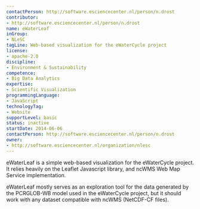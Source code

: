 ```yaml
---
contactPerson: http://software.esciencecenter.nl/person/n.drost
contributor:
- http://software.esciencecenter.nl/person/n.drost
name: eWaterLeaf
inGroup:
- NLeSC
tagLine: Web-based visualization for the eWaterCycle project
license:
- apache-2.0
discipline:
- Environment & Sustainability
competence:
- Big Data Analytics
expertise:
- Scientific Visualization
programmingLanguage:
- JavaScript
technologyTag:
- Website
supportLevel: basic
status: inactive
startDate: 2014-06-06
contactPerson: http://software.esciencecenter.nl/person/n.drost
owner: 
- http://software.esciencecenter.nl/organization/nlesc
---
```

eWaterLeaf is a simple web-based visualization for the eWaterCycle project. It relies heavily on the Leaflet Javascript library, and ncWMS Web Map Service implementation.

eWaterLeaf mostly serves as an exploration tool for the data generated by the PCRGLOB-WB model used in the eWaterCycle project, but it should work with any dataset compatible with ncWMS (NetCDF-CF files).
